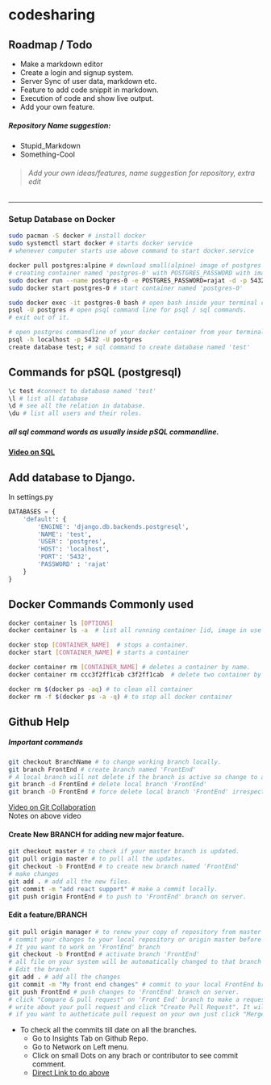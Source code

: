 # codesharing

## Roadmap / Todo

- Make a markdown editor 
- Create a login and signup system.
- Server Sync of user data, markdown etc.
- Feature to add code snippit in markdown.
- Execution of code and show live output.
- Add your own feature.

##### Repository Name suggestion:

- Stupid_Markdown
- Something-Cool

> ###### Add your own ideas/features, name suggestion for repository, extra edit
--- 

### Setup Database on Docker

```bash
sudo pacman -S docker # install docker
sudo systemctl start docker # starts docker service
# whenever computer starts use above command to start docker.service 
```
```bash
docker pull postgres:alpine # download small(alpine) image of postgres
# creating container named 'postgres-0' with POSTGRES_PASSWORD with image 'postgres:alpine'.
sudo docker run --name postgres-0 -e POSTGRES_PASSWORD=rajat -d -p 5432:5432 postgres:alpine 
sudo docker start postgres-0 # start container named 'postgres-0'
```

```bash
sudo docker exec -it postgres-0 bash # open bash inside your terminal connecting to docker running container named 'postgres-0'
psql -U postgres # open psql command line for psql / sql commands.
# exit out of it.
```
```bash
# open postgres commandline of your docker container from your terminal.
psql -h localhost -p 5432 -U postgres
create database test; # sql command to create database named 'test'
```
## Commands for pSQL (postgresql)
```bash
\c test #connect to database named 'test'
\l # list all database
\d # see all the relation in database.
\du # list all users and their roles.
```
##### all sql command words as usually inside pSQL commandline.
#### [Video on SQL](https://www.youtube.com/watch?v=HXV3zeQKqGY&t=11291s)

## Add database to Django.
In settings.py 
```python
DATABASES = {
    'default': {
        'ENGINE': 'django.db.backends.postgresql',
        'NAME': 'test',
        'USER': 'postgres',
        'HOST': 'localhost',
        'PORT': '5432',
        'PASSWORD' : 'rajat'
    }
}

```

## Docker Commands Commonly used
```bash
docker container ls [OPTIONS]
docker container ls -a  # list all running container [id, image in use ,status, etc.]

docker stop [CONTAINER_NAME]  # stops a container.
docker start [CONTAINER_NAME] # starts a container

docker container rm [CONTAINER_NAME] # deletes a container by name.
docker container rm ccc3f2ff1cab c3f2ff1cab  # delete two container by 'id'

docker rm $(docker ps -aq) # to clean all container
docker rm -f $(docker ps -a -q) # to stop all docker container
```
## Github Help


##### Important commands

```bash
git checkout BranchName # to change working branch locally.
git branch FrontEnd # create branch named 'FrontEnd'
# A local branch will not delete if the branch is active so change to another branch.
git branch -d FrontEnd # delete local branch 'FrontEnd' 
git branch -D FrontEnd # force delete local branch 'FrontEnd' irrespective of its merge status.
```

[Video on Git Collaboration](https://www.youtube.com/watch?v=MnUd31TvBoU)  
Notes on above video

#### Create New BRANCH for adding new major feature.

```bash
git checkout master # to check if your master branch is updated.
git pull origin master # to pull all the updates.
git checkout -b FrontEnd # to create new branch named 'FrontEnd'
# make changes
git add . # add all the new files.
git commit -m "add react support" # make a commit locally.
git push origin FrontEnd # to push to 'FrontEnd' branch on server.
```


#### Edit a feature/BRANCH


```bash
git pull origin manager # to renew your copy of repository from master branch.
# commit your changes to your local repository or origin master before above command.
# It you want to work on 'FrontEnd' branch
git checkout -b FrontEnd # activate branch 'FrontEnd'
# all file on your system will be automatically changed to that branch
# Edit the branch 
git add . # add all the changes
git commit -m "My front end changes" # commit to your local FrontEnd branch.
git push FrontEnd # push changes to 'FrontEnd' branch on server.
# click "Compare & pull request" on 'Front End' branch to make a request to merge with master branch.
# write about your pull request and click "Create Pull Request". It will be then reviewed and added to master.
# if you want to autheticate pull request on your own just click "Merge pull request" yourself since you are a collaborator on project and you have admin writes to merge branchs.
```

- To check all the commits till date on all the branches. 
    - Go to Insights Tab on Github Repo.
    - Go to Network on Left menu.
    - Click on small Dots on any brach or contributor to see commit comment.
    - [Direct Link to do above](https://github.com/rajat98v/codesharing/network)
